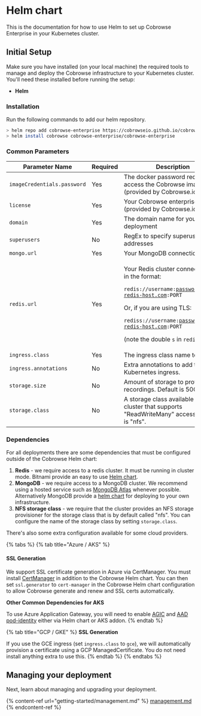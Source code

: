 # Helm chart

This is the documentation for how to use Helm to set up Cobrowse Enterprise in your Kubernetes cluster.

## Initial Setup

Make sure you have installed (on your local machine) the required tools to manage and deploy the Cobrowse infrastructure to your Kubernetes cluster. You'll need these installed before running the setup:

* **Helm**

### Installation

Run the following commands to add our helm repository.

```bash
> helm repo add cobrowse-enterprise https://cobrowseio.github.io/cobrowse-enterprise-helm/packages
> helm install cobrowse cobrowse-enterprise/cobrowse-enterprise
```

### Common Parameters

| Parameter Name              | Required | Description                                                                                                                                                                                                                                                                                                                 |
| --------------------------- | -------- | --------------------------------------------------------------------------------------------------------------------------------------------------------------------------------------------------------------------------------------------------------------------------------------------------------------------------- |
| `imageCredentials.password` | Yes      | The docker password required to access the Cobrowse images (provided by Cobrowse.io)                                                                                                                                                                                                                                        |
| `license`                   | Yes      | Your Cobrowse enterprise license (provided by Cobrowse.io)                                                                                                                                                                                                                                                                  |
| `domain`                    | Yes      | The domain name for your deployment                                                                                                                                                                                                                                                                                         |
| `superusers`                | No       | RegEx to specify superuser email addresses                                                                                                                                                                                                                                                                                  |
| `mongo.url`                 | Yes      | Your MongoDB connection URL                                                                                                                                                                                                                                                                                                 |
| `redis.url`                 | Yes      | <p>Your Redis cluster connection URL in the format:</p><p> </p><p><code>redis://username:password@your-redis-host.com:PORT</code></p><p></p><p>Or, if you are using TLS:</p><p></p><p><code>rediss://username:password@your-redis-host.com:PORT</code></p><p>(note the double <code>s</code> in <code>rediss://</code>)</p> |
| `ingress.class`             | Yes      | The ingress class name to use                                                                                                                                                                                                                                                                                               |
| `ingress.annotations`       | No       | Extra annotations to add to the Kubernetes ingress.                                                                                                                                                                                                                                                                         |
| `storage.size`              | No       | Amount of storage to provision for recordings. Default is 50Gb.                                                                                                                                                                                                                                                             |
| `storage.class`             | No       | A storage class available in the cluster that supports "ReadWriteMany" access. Default is "nfs".                                                                                                                                                                                                                            |

### Dependencies

For all deployments there are some dependencies that must be configured outside of the Cobrowse Helm chart:

1. **Redis** - we require access to a redis cluster. It must be running in cluster mode. Bitnami provide an easy to use [Helm chart](https://github.com/bitnami/charts/tree/master/bitnami/redis-cluster).
2. **MongoDB** - we require access to a MongoDB cluster. We recommend using a hosted service such as [MongoDB Atlas](https://docs.atlas.mongodb.com/getting-started/) whenever possible. Alternatively MongoDB provide a [helm chart](https://www.mongodb.com/blog/post/introducing-the-mongodb-enterprise-operator-for-kubernetes) for deploying to your own infrastructure.
3. **NFS storage class** - we require that the cluster provides an NFS storage provisioner for the storage class that is by default called "nfs". You can configure the name of the storage class by setting `storage.class`.&#x20;

There's also some extra configuration available for some cloud providers.

{% tabs %}
{% tab title="Azure / AKS" %}
#### **SSL Generation**

We support SSL certificate generation in Azure via CertManager. You must install [CertManager](https://cert-manager.io/docs/installation/kubernetes/) in addition to the Cobrowse Helm chart. You can then set `ssl.generator` to `cert-manager` in the Cobrowse Helm chart configuration to allow Cobrowse generate and renew and SSL certs automatically.

**Other Common Dependencies for AKS**

To use Azure Application Gateway, you will need to enable [AGIC](https://docs.microsoft.com/en-us/azure/application-gateway/ingress-controller-overview) and [AAD pod-identity](https://docs.microsoft.com/en-us/azure/aks/use-azure-ad-pod-identity) either via Helm chart or AKS addon.
{% endtab %}

{% tab title="GCP / GKE" %}
**SSL Generation**

If you use the GCE ingress (set `ingress.class` to `gce`), we will automatically provision a certificate using a GCP ManagedCertificate. You do not need install anything extra to use this. &#x20;
{% endtab %}
{% endtabs %}

## Managing your deployment

Next, learn about managing and upgrading your deployment.

{% content-ref url="getting-started/management.md" %}
[management.md](getting-started/management.md)
{% endcontent-ref %}
